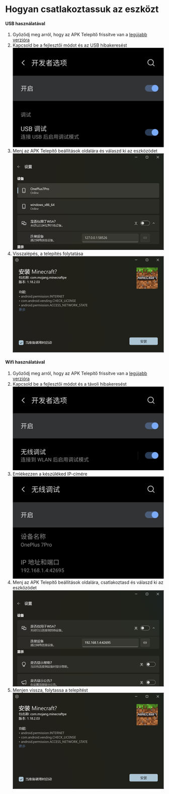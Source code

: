 # Hogyan csatlakoztassuk az eszközt
#### USB használatával
1. Győződj meg arról, hogy az APK Telepítő frissítve van a [legújabb verzióra](https://www.microsoft.com/store/productId/9P2JFQ43FPPG "APK Installer")
2. Kapcsold be a fejlesztői módot és az USB hibakeresést![Fejlesztői mód](https://raw.githubusercontent.com/Paving-Base/APK-Installer/screenshots/Documents/Tutorials/How%20To%20Connect%20Device/Images/Screenshot_20221002-172252.jpg)
3. Menj az APK Telepítő beállítások oldalára és válaszd ki az eszközödet![Beállítások oldala](https://raw.githubusercontent.com/Paving-Base/APK-Installer/screenshots/Documents/Tutorials/How%20To%20Connect%20Device/Images/Snipaste_2022-10-02_17-37-30.png)
4. Visszalépés, a telepítés folytatása![A telepítés folytatása](https://raw.githubusercontent.com/Paving-Base/APK-Installer/screenshots/Documents/Tutorials/How%20To%20Connect%20Device/Images/Snipaste_2022-10-02_17-34-04.png)
#### Wifi használatával
1. Győződj meg arról, hogy az APK Telepítő frissítve van a [legújabb verzióra](https://www.microsoft.com/store/productId/9P2JFQ43FPPG "APK Installer")
2. Kapcsold be a fejlesztői módot és a távoli hibakeresést![Fejlesztői mód](https://raw.githubusercontent.com/Paving-Base/APK-Installer/screenshots/Documents/Tutorials/How%20To%20Connect%20Device/Images/Screenshot_20221002-174001.jpg)
3. Emlékezzen a készüléked IP-címére![IP-cím](https://raw.githubusercontent.com/Paving-Base/APK-Installer/screenshots/Documents/Tutorials/How%20To%20Connect%20Device/Images/Screenshot_20221002-174200.jpg)
3. Menj az APK Telepítő beállítások oldalára, csatlakoztasd és válaszd ki az eszközödet![Beállítások oldala](https://raw.githubusercontent.com/Paving-Base/APK-Installer/screenshots/Documents/Tutorials/How%20To%20Connect%20Device/Images/Snipaste_2022-10-02_17-46-28.png)
4. Menjen vissza, folytassa a telepítést![A telepítés folytatása](https://raw.githubusercontent.com/Paving-Base/APK-Installer/screenshots/Documents/Tutorials/How%20To%20Connect%20Device/Images/Snipaste_2022-10-02_17-34-04.png)
